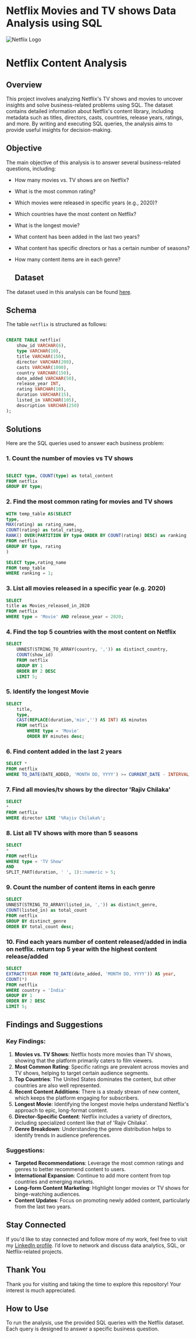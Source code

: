 # Netflix Movies and TV shows Data Analysis using SQL

![Netflix Logo](https://github.com/Himanshu-afk-gg/netflix_sql_project/blob/main/Netflix%20logo.png)


# Netflix Content Analysis

## Overview
This project involves analyzing Netflix's TV shows and movies to uncover insights and solve business-related problems using SQL. The dataset contains detailed information about Netflix's content library, including metadata such as titles, directors, casts, countries, release years, ratings, and more. By writing and executing SQL queries, the analysis aims to provide useful insights for decision-making.

## Objective
The main objective of this analysis is to answer several business-related questions, including:
- How many movies vs. TV shows are on Netflix?
- What is the most common rating?
- Which movies were released in specific years (e.g., 2020)?
- Which countries have the most content on Netflix?
- What is the longest movie?
- What content has been added in the last two years?
- What content has specific directors or has a certain number of seasons?
- How many content items are in each genre?

  ## Dataset

The dataset used in this analysis can be found [here]([[URL_TO_YOUR_CSV_FILE](https://www.kaggle.com/datasets/shivamb/netflix-shows)](https://github.com/Himanshu-afk-gg/netflix_sql_project/blob/main/netflix_titles.csv)).


## Schema
The table `netflix` is structured as follows:

```sql

CREATE TABLE netflix(
    show_id VARCHAR(6),
    type VARCHAR(10),
    title VARCHAR(150),
    director VARCHAR(208),
    casts VARCHAR(1000),
    country VARCHAR(150),
    date_added VARCHAR(50),
    release_year INT,
    rating VARCHAR(10),
    duration VARCHAR(15),
    listed_in VARCHAR(105),
    description VARCHAR(250)
);

```

## Solutions
Here are the SQL queries used to answer each business problem:


### 1. Count the number of movies vs TV shows
```sql

SELECT type, COUNT(type) as total_content
FROM netflix
GROUP BY type;

```

### 2. Find the most common rating for movies and TV shows
```sql
WITH temp_table AS(SELECT
type,
MAX(rating) as rating_name,
COUNT(rating) as total_rating,
RANK() OVER(PARTITION BY type ORDER BY COUNT(rating) DESC) as ranking
FROM netflix
GROUP BY type, rating
)

SELECT type,rating_name
FROM temp_table
WHERE ranking = 1;

```

### 3. List all movies released in a specific year (e.g. 2020)
```sql
SELECT
title as Movies_released_in_2020
FROM netflix
WHERE type = 'Movie' AND release_year = 2020;

```

### 4. Find the top 5 countries with the most content on Netflix
```sql
SELECT
	UNNEST(STRING_TO_ARRAY(country, ',')) as distinct_country,
	COUNT(show_id)
	FROM netflix
	GROUP BY 1
	ORDER BY 2 DESC
	LIMIT 5;


```

### 5. Identify the longest Movie
```sql
SELECT
	title,
	type,
	CAST(REPLACE(duration,'min','') AS INT) AS minutes
	FROM netflix
		WHERE type = 'Movie'
		ORDER BY minutes desc;

```

### 6. Find content added in the last 2 years
```sql
SELECT *
FROM netflix
WHERE TO_DATE(DATE_ADDED, 'MONTH DD, YYYY') >= CURRENT_DATE - INTERVAL '2 years'

```

### 7. Find all movies/tv shows by the director 'Rajiv Chilaka'
```sql
SELECT
*
FROM netflix
WHERE director LIKE '%Rajiv Chilaka%';

```

### 8. List all TV shows with more than 5 seasons
```sql
SELECT
*
FROM netflix
WHERE type = 'TV Show'
AND
SPLIT_PART(duration, ' ', 1)::numeric > 5;

```

### 9. Count the number of content items in each genre
```sql
SELECT
UNNEST(STRING_TO_ARRAY(listed_in, ',')) as distinct_genre,
COUNT(listed_in) as total_count
FROM netflix
GROUP BY distinct_genre
ORDER BY total_count desc;

```

### 10. Find each years number of content released/added in india on netflix. return top 5 year with the highest content release/added
```sql
SELECT 
EXTRACT(YEAR FROM TO_DATE(date_added, 'MONTH DD, YYYY')) AS year,
COUNT(*)
FROM netflix
WHERE country = 'India'
GROUP BY 1
ORDER BY 2 DESC
LIMIT 5;

```

## Findings and Suggestions

### Key Findings:
1. **Movies vs. TV Shows**: Netflix hosts more movies than TV shows, showing that the platform primarily caters to film viewers.
2. **Most Common Rating**: Specific ratings are prevalent across movies and TV shows, helping to target certain audience segments.
3. **Top Countries**: The United States dominates the content, but other countries are also well represented.
4. **Recent Content Additions**: There is a steady stream of new content, which keeps the platform engaging for subscribers.
5. **Longest Movie**: Identifying the longest movie helps understand Netflix's approach to epic, long-format content.
6. **Director-Specific Content**: Netflix includes a variety of directors, including specialized content like that of 'Rajiv Chilaka'.
7. **Genre Breakdown**: Understanding the genre distribution helps to identify trends in audience preferences.

### Suggestions:
- **Targeted Recommendations**: Leverage the most common ratings and genres to better recommend content to users.
- **International Expansion**: Continue to add more content from top countries and emerging markets.
- **Long-form Content Marketing**: Highlight longer movies or TV shows for binge-watching audiences.
- **Content Updates**: Focus on promoting newly added content, particularly from the last two years.

## Stay Connected
If you'd like to stay connected and follow more of my work, feel free to visit my [LinkedIn profile](https://www.linkedin.com/in/himanshu-jaiswal-a9a30222a/). I’d love to network and discuss data analytics, SQL, or Netflix-related projects.

## Thank You
Thank you for visiting and taking the time to explore this repository! Your interest is much appreciated.


## How to Use
To run the analysis, use the provided SQL queries with the Netflix dataset. Each query is designed to answer a specific business question.
